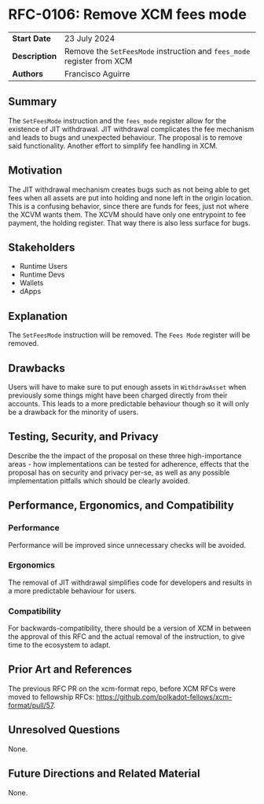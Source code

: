 # RFC-0106: Remove XCM fees mode

|                 |                                                                                             |
| --------------- | ------------------------------------------------------------------------------------------- |
| **Start Date**  | 23 July 2024                                                                                |
| **Description** | Remove the `SetFeesMode` instruction and `fees_mode` register from XCM                      |
| **Authors**     | Francisco Aguirre                                                                           |

## Summary

The `SetFeesMode` instruction and the `fees_mode` register allow for the existence of JIT withdrawal.
JIT withdrawal complicates the fee mechanism and leads to bugs and unexpected behaviour.
The proposal is to remove said functionality.
Another effort to simplify fee handling in XCM.

## Motivation

The JIT withdrawal mechanism creates bugs such as not being able to get fees when all assets are put into holding and none left in the origin location.
This is a confusing behavior, since there are funds for fees, just not where the XCVM wants them.
The XCVM should have only one entrypoint to fee payment, the holding register.
That way there is also less surface for bugs.

## Stakeholders

- Runtime Users
- Runtime Devs
- Wallets
- dApps

## Explanation

The `SetFeesMode` instruction will be removed.
The `Fees Mode` register will be removed.

## Drawbacks

Users will have to make sure to put enough assets in `WithdrawAsset` when previously some things might have been charged directly from their accounts.
This leads to a more predictable behaviour though so it will only be a drawback for the minority of users.

## Testing, Security, and Privacy

Describe the the impact of the proposal on these three high-importance areas - how implementations can be tested for adherence, effects that the proposal has on security and privacy per-se, as well as any possible implementation pitfalls which should be clearly avoided.

## Performance, Ergonomics, and Compatibility

### Performance

Performance will be improved since unnecessary checks will be avoided.

### Ergonomics

The removal of JIT withdrawal simplifies code for developers and results in a more predictable behaviour for users.

### Compatibility

For backwards-compatibility, there should be a version of XCM in between the approval of this RFC and the actual removal of the instruction, to give time to the
ecosystem to adapt.

## Prior Art and References

The previous RFC PR on the xcm-format repo, before XCM RFCs were moved to fellowship RFCs: https://github.com/polkadot-fellows/xcm-format/pull/57.

## Unresolved Questions

None.

## Future Directions and Related Material

None.
